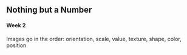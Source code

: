 ## Nothing but a Number
#### Week 2
Images go in the order: orientation, scale, value, texture, shape, color, position

